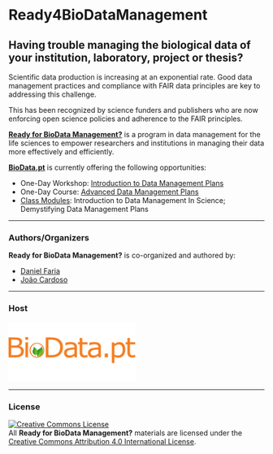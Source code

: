 # Ready4BioDataManagement

## Having trouble managing the biological data of your institution, laboratory, project or thesis?

Scientific data production is increasing at an exponential rate. Good data management practices and compliance with FAIR data principles are key to addressing this challenge.

This has been recognized by science funders and publishers who are now enforcing open science policies and adherence to the FAIR principles.

[**Ready for BioData Management?**](http://ready4biodatamanagement.biodata.pt/) is a program in data management for the life sciences to empower researchers and institutions in managing their data more effectively and efficiently.

[**BioData.pt**](http://www.biodata.pt/) is currently offering the following opportunities:
- One-Day Workshop: [Introduction to Data Management Plans](https://github.com/BioData-PT/Ready4BioDataManagement/tree/master/Intro%20to%20DMPs)
- One-Day Course: [Advanced Data Management Plans](https://github.com/BioData-PT/Ready4BioDataManagement/tree/master/Advanced%20DMPs)
- [Class Modules](https://github.com/BioData-PT/Ready4BioDataManagement/tree/master/Class%20Modules): Introduction to Data Management In Science; Demystifying Data Management Plans

---
### Authors/Organizers

**Ready for BioData Management?** is co-organized and authored by:

* [Daniel Faria](https://github.com/DanFaria)
* [João Cardoso](https://github.com/JoaoMFCardoso)

---

### Host

<a href="https://biodata.pt/"><img src="./Files/BioData.png" alt="BioData.pt" width="250px"></a>


---

### License

<a rel="license" href="http://creativecommons.org/licenses/by/4.0/"><img alt="Creative Commons License" style="border-width:0" src="https://i.creativecommons.org/l/by/4.0/88x31.png" /></a><br />All **Ready for BioData Management?** materials are licensed under the  <a rel="license" href="http://creativecommons.org/licenses/by/4.0/">Creative Commons Attribution 4.0 International License</a>.


